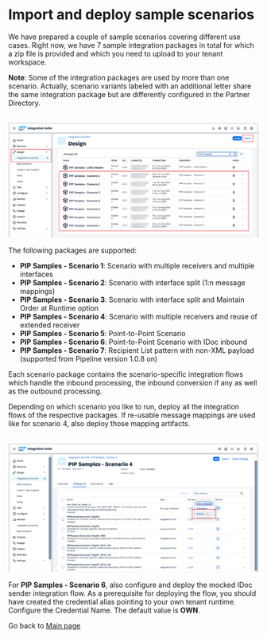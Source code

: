 # Import and deploy sample scenarios

We have prepared a couple of sample scenarios covering different use cases. Right now, we have 7 sample integration packages in total for which a zip file is provided and which you need to upload to your tenant workspace.

**Note**: Some of the integration packages are used by more than one scenario. Actually, scenario variants labeled with an additional letter share the same integration package but are differently configured in the Partner Directory.

<br>![](/images/05_01_ImportScenarios.png)

The following packages are supported:
- **PIP Samples - Scenario 1**: Scenario with multiple receivers and multiple interfaces
- **PIP Samples - Scenario 2**: Scenario with interface split (1:n message mappings)
- **PIP Samples - Scenario 3**: Scenario with interface split and Maintain Order at Runtime option
- **PIP Samples - Scenario 4**: Scenario with multiple receivers and reuse of extended receiver 
- **PIP Samples - Scenario 5**: Point-to-Point Scenario
- **PIP Samples - Scenario 6**: Point-to-Point Scenario with IDoc inbound
- **PIP Samples - Scenario 7**: Recipient List pattern with non-XML payload (supported from Pipeline version 1.0.8 on)

Each scenario package contains the scenario-specific integration flows which handle the inbound processing, the inbound conversion if any as well as the outbound processing.

Depending on which scenario you like to run, deploy all the integration flows of the respective packages. If re-usable message mappings are used like for scenario 4, also deploy those mapping artifacts.

<br>![](/images/05_02_DeployScenarios.png)

For **PIP Samples - Scenario 6**, also configure and deploy the mocked IDoc sender integration flow.
As a prerequisite for deploying the flow, you should have created the credential alias pointing to your own tenant runtime.
Configure the Credential Name. The default value is **OWN**.

Go back to [Main page](../../README.md)
